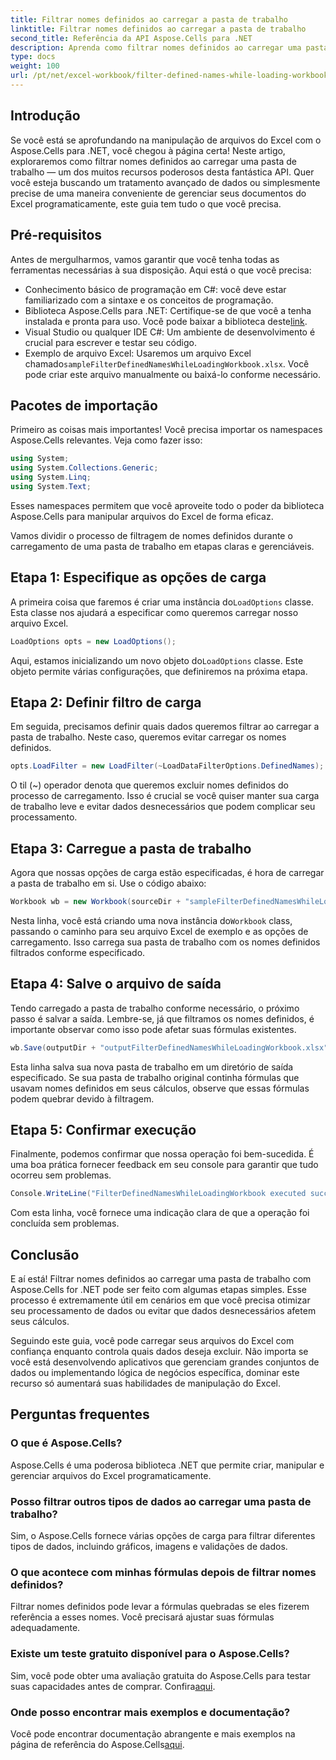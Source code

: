 ```yaml
---
title: Filtrar nomes definidos ao carregar a pasta de trabalho
linktitle: Filtrar nomes definidos ao carregar a pasta de trabalho
second_title: Referência da API Aspose.Cells para .NET
description: Aprenda como filtrar nomes definidos ao carregar uma pasta de trabalho com o Aspose.Cells para .NET neste guia abrangente.
type: docs
weight: 100
url: /pt/net/excel-workbook/filter-defined-names-while-loading-workbook/
---
```

## Introdução

Se você está se aprofundando na manipulação de arquivos do Excel com o Aspose.Cells para .NET, você chegou à página certa! Neste artigo, exploraremos como filtrar nomes definidos ao carregar uma pasta de trabalho — um dos muitos recursos poderosos desta fantástica API. Quer você esteja buscando um tratamento avançado de dados ou simplesmente precise de uma maneira conveniente de gerenciar seus documentos do Excel programaticamente, este guia tem tudo o que você precisa.

## Pré-requisitos

Antes de mergulharmos, vamos garantir que você tenha todas as ferramentas necessárias à sua disposição. Aqui está o que você precisa:

- Conhecimento básico de programação em C#: você deve estar familiarizado com a sintaxe e os conceitos de programação.
-  Biblioteca Aspose.Cells para .NET: Certifique-se de que você a tenha instalada e pronta para uso. Você pode baixar a biblioteca deste[link](https://releases.aspose.com/cells/net/).
- Visual Studio ou qualquer IDE C#: Um ambiente de desenvolvimento é crucial para escrever e testar seu código.
-  Exemplo de arquivo Excel: Usaremos um arquivo Excel chamado`sampleFilterDefinedNamesWhileLoadingWorkbook.xlsx`. Você pode criar este arquivo manualmente ou baixá-lo conforme necessário.

## Pacotes de importação

Primeiro as coisas mais importantes! Você precisa importar os namespaces Aspose.Cells relevantes. Veja como fazer isso:

```csharp
using System;
using System.Collections.Generic;
using System.Linq;
using System.Text;
```

Esses namespaces permitem que você aproveite todo o poder da biblioteca Aspose.Cells para manipular arquivos do Excel de forma eficaz.

Vamos dividir o processo de filtragem de nomes definidos durante o carregamento de uma pasta de trabalho em etapas claras e gerenciáveis.

## Etapa 1: Especifique as opções de carga

 A primeira coisa que faremos é criar uma instância do`LoadOptions` classe. Esta classe nos ajudará a especificar como queremos carregar nosso arquivo Excel.

```csharp
LoadOptions opts = new LoadOptions();
```

 Aqui, estamos inicializando um novo objeto do`LoadOptions` classe. Este objeto permite várias configurações, que definiremos na próxima etapa.

## Etapa 2: Definir filtro de carga

Em seguida, precisamos definir quais dados queremos filtrar ao carregar a pasta de trabalho. Neste caso, queremos evitar carregar os nomes definidos.

```csharp
opts.LoadFilter = new LoadFilter(~LoadDataFilterOptions.DefinedNames);
```

O til (~) operador denota que queremos excluir nomes definidos do processo de carregamento. Isso é crucial se você quiser manter sua carga de trabalho leve e evitar dados desnecessários que podem complicar seu processamento.

## Etapa 3: Carregue a pasta de trabalho

Agora que nossas opções de carga estão especificadas, é hora de carregar a pasta de trabalho em si. Use o código abaixo:

```csharp
Workbook wb = new Workbook(sourceDir + "sampleFilterDefinedNamesWhileLoadingWorkbook.xlsx", opts);
```

 Nesta linha, você está criando uma nova instância do`Workbook` class, passando o caminho para seu arquivo Excel de exemplo e as opções de carregamento. Isso carrega sua pasta de trabalho com os nomes definidos filtrados conforme especificado.

## Etapa 4: Salve o arquivo de saída

Tendo carregado a pasta de trabalho conforme necessário, o próximo passo é salvar a saída. Lembre-se, já que filtramos os nomes definidos, é importante observar como isso pode afetar suas fórmulas existentes.

```csharp
wb.Save(outputDir + "outputFilterDefinedNamesWhileLoadingWorkbook.xlsx");
```

Esta linha salva sua nova pasta de trabalho em um diretório de saída especificado. Se sua pasta de trabalho original continha fórmulas que usavam nomes definidos em seus cálculos, observe que essas fórmulas podem quebrar devido à filtragem.

## Etapa 5: Confirmar execução

Finalmente, podemos confirmar que nossa operação foi bem-sucedida. É uma boa prática fornecer feedback em seu console para garantir que tudo ocorreu sem problemas.

```csharp
Console.WriteLine("FilterDefinedNamesWhileLoadingWorkbook executed successfully.");
```

Com esta linha, você fornece uma indicação clara de que a operação foi concluída sem problemas.

## Conclusão

E aí está! Filtrar nomes definidos ao carregar uma pasta de trabalho com Aspose.Cells for .NET pode ser feito com algumas etapas simples. Esse processo é extremamente útil em cenários em que você precisa otimizar seu processamento de dados ou evitar que dados desnecessários afetem seus cálculos.

Seguindo este guia, você pode carregar seus arquivos do Excel com confiança enquanto controla quais dados deseja excluir. Não importa se você está desenvolvendo aplicativos que gerenciam grandes conjuntos de dados ou implementando lógica de negócios específica, dominar este recurso só aumentará suas habilidades de manipulação do Excel.

## Perguntas frequentes

### O que é Aspose.Cells?
Aspose.Cells é uma poderosa biblioteca .NET que permite criar, manipular e gerenciar arquivos do Excel programaticamente.

### Posso filtrar outros tipos de dados ao carregar uma pasta de trabalho?
Sim, o Aspose.Cells fornece várias opções de carga para filtrar diferentes tipos de dados, incluindo gráficos, imagens e validações de dados.

### O que acontece com minhas fórmulas depois de filtrar nomes definidos?
Filtrar nomes definidos pode levar a fórmulas quebradas se eles fizerem referência a esses nomes. Você precisará ajustar suas fórmulas adequadamente.

### Existe um teste gratuito disponível para o Aspose.Cells?
 Sim, você pode obter uma avaliação gratuita do Aspose.Cells para testar suas capacidades antes de comprar. Confira[aqui](https://releases.aspose.com/).

### Onde posso encontrar mais exemplos e documentação?
Você pode encontrar documentação abrangente e mais exemplos na página de referência do Aspose.Cells[aqui](https://reference.aspose.com/cells/net/).